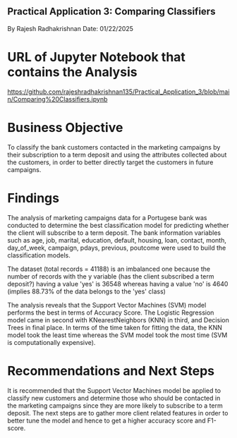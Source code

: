 ## Practical Application 3: Comparing Classifiers
By Rajesh Radhakrishnan
Date: 01/22/2025

# URL of Jupyter Notebook that contains the Analysis
https://github.com/rajeshradhakrishnan135/Practical_Application_3/blob/main/Comparing%20Classifiers.ipynb

# Business Objective
To classify the bank customers contacted in the marketing campaigns by their subscription to a term deposit and using the 
attributes collected about the customers, in order to better directly target the customers in future campaigns.

# Findings
The analysis of marketing campaigns data for a Portugese bank was conducted to determine the best classification model 
for predicting whether the client will subscribe to a term deposit. The bank information variables such as age, job, 
marital, education, default, housing, loan, contact, month, day_of_week, campaign, pdays, previous, poutcome were used to 
build the classification models.

The dataset (total records = 41188) is an imbalanced one because the number of records with the y variable (has the client 
subscribed a term deposit?) having a value 'yes' is 36548 whereas having a value 'no' is 4640 (implies 88.73% of the data 
belongs to the 'yes' class)

The analysis reveals that the Support Vector Machines (SVM) model performs the best in terms of Accuracy Score. 
The Logistic Regression model came in second with KNearestNeighbors (KNN) in third, and Decision Trees in final place. 
In terms of the time taken for fitting the data, the KNN model took the least time whereas the SVM model took the most time
(SVM is computationally expensive).

# Recommendations and Next Steps
It is recommended that the Support Vector Machines model be applied to classify new customers and determine those who should be contacted 
in the marketing campaigns since they are more likely to subscribe to a term deposit. The next steps are to gather more client related 
features in order to better tune the model and hence to get a higher accuracy score and F1-score.